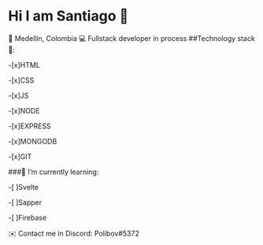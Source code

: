 # Hi I am Santiago 👋
📍 Medellín, Colombia
💻 Fullstack developer in process 
##Technology stack🧐:

-[x]HTML

-[x]CSS

-[x]JS

-[x]NODE

-[x]EXPRESS

-[x]MONGODB

-[x]GIT

###🌱 I’m currently learning:

-[ ]Svelte

-[ ]Sapper

-[ ]Firebase


✉️ Contact me in Discord: Polibov#5372

